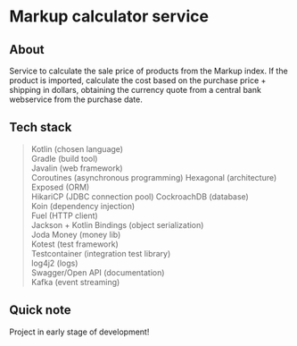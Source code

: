 # Markup calculator service

## About

Service to calculate the sale price of products from the Markup index. If the product is imported, calculate the cost based on the purchase price + shipping in dollars, obtaining the currency quote from a central bank webservice from the purchase date.

## Tech stack
> Kotlin (chosen language)  
> Gradle (build tool)  
> Javalin (web framework)  
> Coroutines (asynchronous programming)
> Hexagonal (architecture)  
> Exposed (ORM)  
> HikariCP (JDBC connection pool)
> CockroachDB (database)  
> Koin (dependency injection)  
> Fuel (HTTP client)  
> Jackson + Kotlin Bindings (object serialization)  
> Joda Money (money lib)  
> Kotest (test framework)  
> Testcontainer (integration test library)  
> log4j2 (logs)  
> Swagger/Open API (documentation)  
> Kafka (event streaming)

## Quick note

Project in early stage of development!
